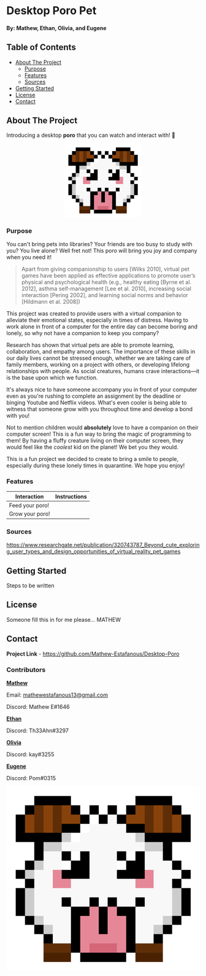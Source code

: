 # Desktop Poro Pet
#### By: Mathew, Ethan, Olivia, and Eugene

## Table of Contents
* [About The Project](#About-The-Project)
    * [Purpose](#Purpose)
    * [Features](#Features)
    * [Sources](#Sources)
* [Getting Started](#Getting-Started)
* [License](#License)
* [Contact](#Contact)

## About The Project
Introducing a desktop **poro** that you can watch and interact with! :bone:

<p align="center">
   <img src="https://github.com/Mathew-Estafanous/Desktop-Poro/blob/main/src/main/resources/static/Poro.gif" alt="Animated Poro" width="200px">
</p>

### Purpose

You can't bring pets into libraries? Your friends are too busy to study with you? You live
alone? Well fret not! This poro will bring you joy and company when you need it!

>Apart  from  giving  companionship  to users  [Wilks  2010],  virtual  pet  games  have
been  applied  as effective  applications  to  promote  user’s  physical  and psychological
health  (e.g.,  healthy  eating  [Byrne  et  al.  2012], asthma  self-management
[Lee  et  al.  2010],  increasing  social interaction  [Pering  2002],  and  learning
social  norms  and behavior [Hildmann et al. 2008])

This project was created to provide users with a virtual companion to alleviate their
emotional states, especially in times of distress. Having to work alone in front of a 
computer for the entire day can become boring and lonely, so why not have a companion
to keep you company?

Research has shown that virtual pets are able to promote learning, collaboration, and 
empathy among users. The importance of these skills in our daily lives cannot be stressed 
enough, whether we are taking care of family members, working on a project with others, or 
developing lifelong relationships with people. As social creatures, humans crave 
interactions—it is the base upon which we function.

It's always nice to have someone accompany you in front of your computer even as you're 
rushing to complete an assignment by the deadline or binging Youtube and Netflix videos.
What's even cooler is being able to witness that someone grow with you throughout time and
develop a bond with you!

Not to mention children would **absolutely** love to have a companion on their computer
screen! This is a fun way to bring the magic of programming to them! By having a fluffy
creature living on their computer screen, they would feel like the *coolest* kid on the 
planet! We bet you they would.

This is a fun project we decided to create to bring a smile to people, especially during 
these lonely times in quarantine. We hope you enjoy!

### Features
Interaction | Instructions
----------- | ------------
Feed your poro! | 
Grow your poro! |


### Sources
https://www.researchgate.net/publication/320743787_Beyond_cute_exploring_user_types_and_design_opportunities_of_virtual_reality_pet_games

## Getting Started
Steps to be written

## License
Someone fill this in for me please... MATHEW

## Contact

**Project Link** - https://github.com/Mathew-Estafanous/Desktop-Poro

### Contributors

<ins>**Mathew**</ins>

Email: mathewestafanous13@gmail.com

Discord: Mathew E#1646

<ins>**Ethan**</ins>

Discord: Th33Ahn#3297

<ins>**Olivia**</ins>

Discord: kay#3255

<ins>**Eugene**</ins>

Discord: Pom#0315

<p align="center">
   <img src="https://github.com/Mathew-Estafanous/Desktop-Poro/blob/main/src/main/resources/static/Poro.gif" alt="Animated Poro" width="1500px">
</p>
